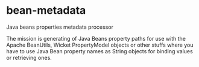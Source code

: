 bean-metadata
=============



Java beans properties metadata processor

The mission is generating of Java Beans property paths for use with the Apache BeanUtils, Wicket PropertyModel objects or other stuffs where you have to use Java Bean property names as String objects for binding values or retrieving ones.

